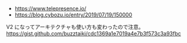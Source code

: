 - https://www.telepresence.io/
- https://blog.cybozu.io/entry/2019/07/19/150000

V2 になってアーキテクチャも使い方も変わったので注意。
https://gist.github.com/buzztaiki/cdc1369a1e7019a4e7b3f573c3a93fbc
